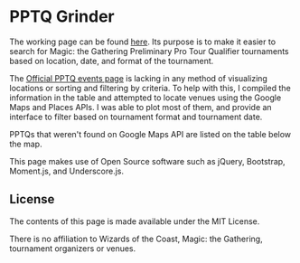 # PPTQ Grinder

The working page can be found [here](http://josephl.github.io/pptq-grinder). Its purpose is to make it easier to search for Magic: the Gathering Preliminary Pro Tour Qualifier tournaments based on location, date, and format of the tournament.

The [Official PPTQ events page](http://magic.wizards.com/en/pptqmil15/locations) is lacking in any method of visualizing locations or sorting and filtering by criteria. To help with this, I compiled the information in the table and attempted to locate venues using the Google Maps and Places APIs. I was able to plot most of them, and provide an interface to filter based on tournament format and tournament date.

PPTQs that weren't found on Google Maps API are listed on the table below the map.

This page makes use of Open Source software such as jQuery, Bootstrap, Moment.js, and Underscore.js.

## License
The contents of this page is made available under the MIT License.

There is no affiliation to Wizards of the Coast, Magic: the Gathering, tournament organizers or venues.
